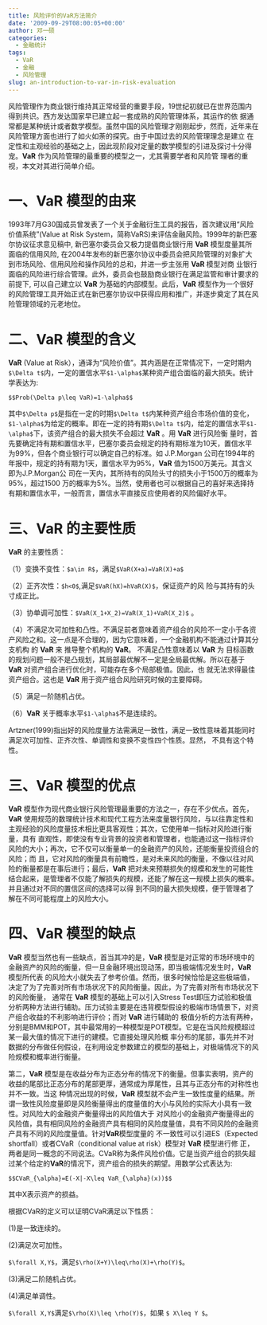 ```yaml
---
title: 风险评价的VaR方法简介
date: '2009-09-29T08:00:05+00:00'
author: 邓一硕
categories:
  - 金融统计
tags:
  - VaR
  - 金融
  - 风险管理
slug: an-introduction-to-var-in-risk-evaluation
---
```


风险管理作为商业银行维持其正常经营的重要手段，19世纪初就已在世界范围内得到共识。西方发达国家早已建立起一套成熟的风险管理体系，其运作的依 据通常都是某种统计或者数学模型。虽然中国的风险管理才刚刚起步，然而，近年来在风险管理方面也进行了如火如荼的探究。由于中国过去的风险管理理念是建立 在定性和主观经验的基础之上，因此现阶段对定量的数学模型的引进及探讨十分得宠。**VaR** 作为风险管理的最重要的模型之一，尤其需要学者和风险管 理者的重视，本文对其进行简单介绍。

# 一、**VaR** 模型的由来

1993年7月G30国成员曾发表了一个关于金融衍生工具的报告，首次建议用“风险价值系统”(Value at Risk System，简称VaRS)来评估金融风险。1999年的新巴塞尔协议征求意见稿中, 新巴塞尔委员会又极力提倡商业银行用 **VaR** 模型度量其所面临的信用风险, 在2004年发布的新巴塞尔协议中委员会把风险管理的对象扩大到市场风险、信用风险和操作风险的总和，并进一步主张用 **VaR** 模型对商 业银行面临的风险进行综合管理。此外，委员会也鼓励商业银行在满足监管和审计要求的前提下, 可以自己建立以 **VaR** 为基础的内部模型。此后，**VaR** 模型作为一个很好的风险管理工具开始正式在新巴塞尔协议中获得应用和推广，并逐步奠定了其在风险管理领域的元老地位。

# 二、**VaR** 模型的含义

**VaR** (Value at Risk），通译为“风险价值”。其内涵是在正常情况下，一定时期内`$\Delta t$`内，一定的置信水平`$1-\alpha$`某种资产组合面临的最大损失。统计学表达为:

`$$Prob(\Delta p\leq VaR)=1-\alpha$$`

其中`$\Delta p$`是指在一定的时期`$\Delta t$`内某种资产组合市场价值的变化，`$1-\alpha$`为给定的概率。即在一定的持有期`$\Delta t$`内，给定的置信水平`$1-\alpha$`下，该资产组合的最大损失不会超过 **VaR** 。用 **VaR** 进行风险衡 量时，首先要确定持有期和置信水平，巴塞尔委员会规定的持有期标准为10天，置信水平为99%，但各个商业银行可以确定自己的标准。如 J.P.Morgan 公司在1994年的年报中，规定的持有期为1天，置信水平为95%，**VaR** 值为1500万美元。其含义即为J.P.Morgan公 司在一天内，其所持有的风险头寸的损失小于1500万的概率为95%，超过1500 万的概率为5%。当然，使用者也可以根据自己的喜好来选择持有期和置信水平，一般而言，置信水平直接反应使用者的风险偏好水平。

# 三、**VaR** 的主要性质

**VaR** 的主要性质：

（1）变换不变性：`$a\in R$`，满足`$VaR(X+a)=VaR(X)+a$`

（2）正齐次性：`$h<0$`,满足`$VaR(hX)=hVaR(X)$`，保证资产的风 险与其持有的头寸成正比。

（3）协单调可加性：`$VaR(X_1+X_2)=VaR(X_1)+VaR(X_2)$` 。

（4）不满足次可加性和凸性。不满足前者意味着资产组合的风险不一定小于各资产风险之和。这一点是不合理的，因为它意味着，一个金融机构不能通过计算其分支机构 的 **VaR** 来 推导整个机构的 **VaR**。 不满足凸性意味着以 **VaR** 为 目标函数的规划问题一般不是凸规划，其局部最优解不一定是全局最优解。所以在基于 **VaR** 对资产组合进行优化时，可能存在多个局部极值。因此，也 就无法求得最佳资产组合。这也是 **VaR** 用于资产组合风险研究时候的主要障碍。

（5）满足一阶随机占优。

（6）**VaR** 关于概率水平`$1-\alpha$`不是连续的。

Artzner(1999)指出好的风险度量方法需满足一致性，满足一致性意味着其能同时满足次可加性、正齐次性、单调性和变换不变性四个性质。显然， 不具有这个特性。

# 三、**VaR** 模型的优点

**VaR** 模型作为现代商业银行风险管理最重要的方法之一，存在不少优点。首先，**VaR** 使用规范的数理统计技术和现代工程方法来度量银行风险，与以往靠定性和主观经验的风险度量技术相比更具客观性；其次，它使用单一指标对风险进行衡量，具有 直观性，即使没有专业背景的投资者和管理者，也能通过这一指标评价风险的大小；再次，它不仅可以衡量单一的金融资产的风险，还能衡量投资组合的风险；而 且，它对风险的衡量具有前瞻性，是对未来风险的衡量，不像以往对风险的衡量都是在事后进行；最后，**VaR** 把对未来预期损失的规模和发生的可能性结合起来，是管理者不仅能了解损失的规模，还能了解在这一规模上损失的概率。并且通过对不同的置信区间的选择可以得 到不同的最大损失规模，便于管理者了解在不同可能程度上的风险大小。

# 四、**VaR** 模型的缺点

**VaR** 模型当然也有一些缺点，首当其冲的是，**VaR** 模型是对正常的市场环境中的金融资产的风险的衡量，但一旦金融环境出现动荡，即当极端情况发生时，**VaR** 模型所代表 的风险大小就失去了参考价值。然而，很多时候恰恰是这些极端值，决定了为了完善对所有市场状况下的风险衡量。因此，为了完善对所有市场状况下的风险衡量， 通常在 **VaR** 模型的基础上可以引入Stress Test即压力试验和极值分析两种方法进行辅助。压力试验主要是在违背模型假设的极端市场情景下，对资产组合收益的不利影响进行评价；而对 **VaR** 进行辅助的 极值分析的方法有两种，分别是BMM和POT，其中最常用的一种模型是POT模型。它是在当风险规模超过某一最大值的情况下进行的建模。它直接处理风险概 率分布的尾部，事先并不对数据的分布做任何假设，在利用设定参数建立的模型的基础上，对极端情况下的风险规模和概率进行衡量。

第二，**VaR** 模型是在收益分布为正态分布的情况下的衡量。但事实表明，资产的收益的尾部比正态分布的尾部更厚，通常成为厚尾性，且其与正态分布的对称性也并不一致。当这 种情况出现的时候，**VaR** 模型就不会产生一致性度量的结果。所谓一致性风险度量即是风险衡量得出的度量值的大小与风险的实际大小具有一致性。对风险大的金融资产衡量得出的风险值大于 对风险小的金融资产衡量得出的风险值，具有相同风险的金融资产具有相同的风险度量值，具有不同风险的金融资产具有不同的风险度量值。针对**VaR**模型度量的 不一致性可以引进ES（Expected shortfall）或者CVaR（conditional value at risk）模型对 **VaR** 模型进行修 正，两者是同一概念的不同说法。CVaR称为条件风险价值。它是当资产组合的损失超过某个给定的**VaR**的情况下，资产组合的损失的期望。用数学公式表达为:

`$$CVaR_{\alpha}=E(-X|-X\leq VaR_{\alpha}(x))$$`

其中X表示资产的损益。

根据CVaR的定义可以证明CVaR满足以下性质：

(1)是一致连续的。

(2)满足次可加性。

`$\forall X,Y$`，满足`$\rho(X+Y)\leq\rho(X)+\rho(Y)$`。

(3)满足二阶随机占优。

(4)满足单调性。

`﻿$\forall X,Y$`满足`$\rho(X)\leq \rho(Y)$`，如果 `$ X\leq Y $`。
